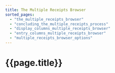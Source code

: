 ```yaml
---
title: The Multiple Receipts Browser
sorted_pages:
  - "the_multiple_receipts_browser"
  - "concluding_the_multiple_receipts_process"
  - "display_columns_multiple_receipts_browser"
  - "entry_columns_multiple_receipts_browser"
  - "multiple_receipts_browser_options"
---
```

# {{page.title}}
